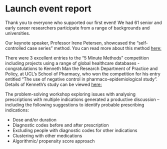 # Launch event report

Thank you to everyone who supported our first event! We had 61 senior and early career researchers participate from a range of backgrounds and universities.  

Our keynote speaker, Professor Irene Petersen, showcased the “self-controlled case series” method. You can read more about this method [here:](https://www.bmj.com/content/354/bmj.i4515)

There were 3 excellent entries to the “5 Minute Methods” competition including projects using a range of global healthcare databases  - congratulations to Kenneth Man the Research Department of Practice and Policy, at UCL’s School of Pharmacy, who won the competition for his entry entitled “The use of negative control in pharmaco-epidemiological study”. Details of Kenneth’s study can be viewed [here:](https://github.com/ohdsi-studies/Corazon)

The problem-solving workshop exploring issues with analysing prescriptions with multiple indications generated a productive discussion – including the following suggestions to identify probable prescribing indications:
- Dose and/or duration
- Diagnostic codes before and after prescription
- Excluding people with diagnostic codes for other indications
- Clustering with other medications
- Algorithmic/ propensity score approach
